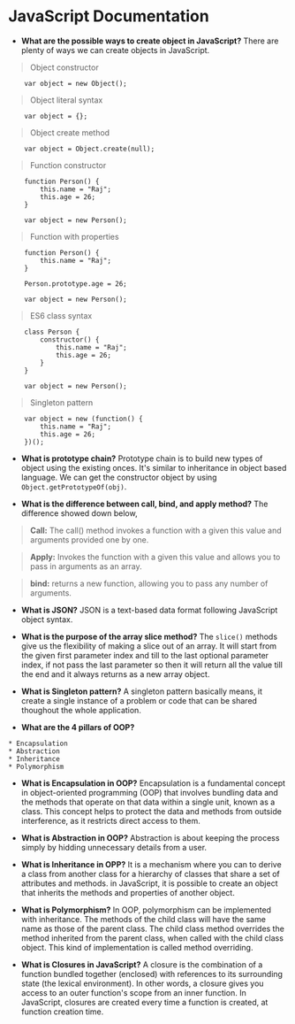 # **JavaScript Documentation**

* **What are the possible ways to create object in JavaScript?** There are plenty of ways we can create objects in JavaScript.

> Object constructor

```
    var object = new Object();
```

> Object literal syntax

```
    var object = {};
```

> Object create method

```
    var object = Object.create(null);
```

> Function constructor

```
    function Person() {
        this.name = "Raj";
        this.age = 26;
    }

    var object = new Person();
```

> Function with properties

```
    function Person() {
        this.name = "Raj";
    }

    Person.prototype.age = 26;

    var object = new Person();
```

> ES6 class syntax

```
    class Person {
        constructor() {
            this.name = "Raj";
            this.age = 26;
        }
    }

    var object = new Person();
```

> Singleton pattern

```
    var object = new (function() {
        this.name = "Raj";
        this.age = 26;
    })();
```

* **What is prototype chain?** Prototype chain is to build new types of object using the existing onces. It's similar to inheritance in object based language. We can get the constructor object by using ```Object.getPrototypeOf(obj)```.

* **What is the difference between call, bind, and apply method?** The difference showed down below,

> **Call:** The call() method invokes a function with a given this value and arguments provided one by one.

> **Apply:** Invokes the function with a given this value and allows you to pass in arguments as an array.

> **bind:** returns a new function, allowing you to pass any number of arguments.

* **What is JSON?** JSON is a text-based data format following JavaScript object syntax.

* **What is the purpose of the array slice method?** The ```slice()``` methods give us the flexibility of making a slice out of an array. It will start from the given first parameter index and till to the last optional parameter index, if not pass the last parameter so then it will return all the value till the end and it always returns as a new array object.

* **What is Singleton pattern?** A singleton pattern basically means, it create a single instance of a problem or code that can be shared thoughout the whole application.

* **What are the 4 pillars of OOP?**

```text
* Encapsulation
* Abstraction
* Inheritance
* Polymorphism
```

* **What is Encapsulation in OOP?** Encapsulation is a fundamental concept in object-oriented programming (OOP) that involves bundling data and the methods that operate on that data within a single unit, known as a class. This concept helps to protect the data and methods from outside interference, as it restricts direct access to them.

* **What is Abstraction in OOP?** Abstraction is about keeping the process simply by hidding unnecessary details from a user.

* **What is Inheritance in OPP?** It is a mechanism where you can to derive a class from another class for a hierarchy of classes that share a set of attributes and methods. in JavaScript, it is possible to create an object that inherits the methods and properties of another object.

* **What is Polymorphism?** In OOP, polymorphism can be implemented with inheritance. The methods of the child class will have the same name as those of the parent class. The child class method overrides the method inherited from the parent class, when called with the child class object. This kind of implementation is called method overriding.

* **What is Closures in JavaScript?** A closure is the combination of a function bundled together (enclosed) with references to its surrounding state (the lexical environment). In other words, a closure gives you access to an outer function's scope from an inner function. In JavaScript, closures are created every time a function is created, at function creation time.
